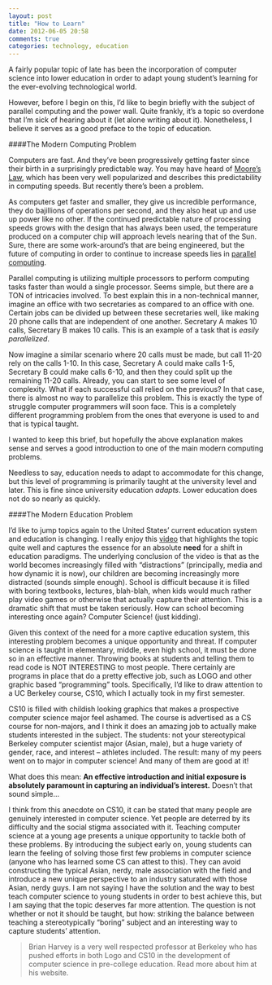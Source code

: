 ```yaml
---
layout: post
title: "How to Learn"
date: 2012-06-05 20:58
comments: true
categories: technology, education
---
```


A fairly popular topic of late has been the incorporation of computer science into lower education in order to adapt young student’s learning for the ever-evolving technological world.

<!-- More -->

However, before I begin on this, I’d like to begin briefly with the subject of parallel computing and the power wall. Quite frankly, it’s a topic so overdone that I’m sick of hearing about it (let alone writing about it). Nonetheless, I believe it serves as a good preface to the topic of education.

####The Modern Computing Problem

Computers are fast. And they’ve been progressively getting faster since their birth in a surprisingly predictable way. You may have heard of [Moore’s Law](http://en.wikipedia.org/wiki/Moore's_law), which has been very well popularized and describes this predictability in computing speeds. But recently there’s been a problem.

As computers get faster and smaller, they give us incredible performance, they do bajillions of operations per second, and they also heat up and use up power like no other. If the continued predictable nature of processing speeds grows with the design that has always been used, the temperature produced on a computer chip will approach levels nearing that of the Sun. Sure, there are some work-around’s that are being engineered, but the future of computing in order to continue to increase speeds lies in [parallel computing](http://en.wikipedia.org/wiki/Parallel_computing).

Parallel computing is utilizing multiple processors to perform computing tasks faster than would a single processor. Seems simple, but there are a TON of intricacies involved. To best explain this in a non-technical manner, imagine an office with two secretaries as compared to an office with one. Certain jobs can be divided up between these secretaries well, like making 20 phone calls that are independent of one another. Secretary A makes 10 calls, Secretary B makes 10 calls. This is an example of a task that is _easily parallelized_.

Now imagine a similar scenario where 20 calls must be made, but call 11-20 rely on the calls 1-10. In this case, Secretary A could make calls 1-5, Secretary B could make calls 6-10, and then they could split up the remaining 11-20 calls. Already, you can start to see some level of complexity. What if each successful call relied on the previous? In that case, there is almost no way to parallelize this problem. This is exactly the type of struggle computer programmers will soon face. This is a completely different programming problem from the ones that everyone is used to and that is typical taught.

I wanted to keep this brief, but hopefully the above explanation makes sense and serves a good introduction to one of the main modern computing problems.

Needless to say, education needs to adapt to accommodate for this change, but this level of programming is primarily taught at the university level and later. This is fine since university education _adapts_. Lower education does not do so nearly as quickly.

####The Modern Education Problem

I’d like to jump topics again to the United States’ current education system and education is changing. I really enjoy this [video](http://en.wikipedia.org/wiki/Parallel_computing) that highlights the topic quite well and captures the essence for an absolute __need__ for a shift in education paradigms. The underlying conclusion of the video is that as the world becomes increasingly filled with “distractions” (principally, media and how dynamic it is now), our children are becoming increasingly more distracted (sounds simple enough). School is difficult because it is filled with boring textbooks, lectures, blah-blah, when kids would much rather play video games or otherwise that actually capture their attention. This is a dramatic shift that must be taken seriously. How can school becoming interesting once again? Computer Science! (just kidding).

Given this context of the need for a more captive education system, this interesting problem becomes a unique opportunity and threat. If computer science is taught in elementary, middle, even high school, it must be done so in an effective manner. Throwing books at students and telling them to read code is NOT INTERESTING to most people. There certainly are programs in place that do a pretty effective job, such as LOGO and other graphic based “programming” tools. Specifically, I’d like to draw attention to a UC Berkeley course, CS10, which I actually took in my first semester.

CS10 is filled with childish looking graphics that makes a prospective computer science major feel ashamed. The course is advertised as a CS course for non-majors, and I think it does an amazing job to actually make students interested in the subject. The students: not your stereotypical Berkeley computer scientist major (Asian, male), but a huge variety of gender, race, and interest – athletes included. The result: many of my peers went on to major in computer science! And many of them are good at it!

What does this mean: __An effective introduction and initial exposure is absolutely paramount in capturing an individual’s interest.__ Doesn’t that sound simple…

I think from this anecdote on CS10, it can be stated that many people are genuinely interested in computer science. Yet people are deterred by its difficulty and the social stigma associated with it. Teaching computer science at a young age presents a unique opportunity to tackle both of these problems. By introducing the subject early on, young students can learn the feeling of solving those first few problems in computer science (anyone who has learned some CS can attest to this). They can avoid constructing the typical Asian, nerdy, male association with the field and introduce a new unique perspective to an industry saturated with those Asian, nerdy guys. I am not saying I have the solution and the way to best teach computer science to young students in order to best achieve this, but I am saying that the topic deserves far more attention. The question is not whether or not it should be taught, but how: striking the balance between teaching a stereotypically “boring” subject and an interesting way to capture students’ attention.

> Brian Harvey is a very well respected professor at Berkeley who has pushed efforts in both Logo and CS10 in the development of computer science in pre-college education. Read more about him at his website.